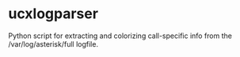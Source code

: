 # ucxlogparser
Python script for extracting and colorizing call-specific info from the /var/log/asterisk/full logfile. 
